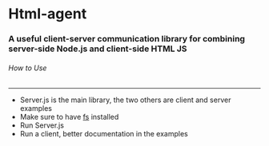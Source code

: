 # Html-agent
### A useful client-server communication library for combining server-side Node.js and client-side HTML JS
###### How to Use
---
- Server.js is the main library, the two others are client and server examples
- Make sure to have [fs](https://www.npmjs.com/package/file-system) installed
- Run Server.js
- Run a client, better documentation in the examples

